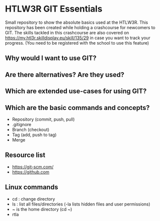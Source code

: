 # HTLW3R GIT Essentials
Small repository to show the absolute basics used at the HTLW3R.
This repository has been created while holding a crashcourse for newcomers to GIT.
The skills tackled in this crashcourse are also covered on https://my.htl3r.skilldisplay.eu/skill/135/29 in case you want to track your progress.
(You need to be registered with the school to use this feature)

## Why would I want to use GIT?

## Are there alternatives? Are they used?

## Which are extended use-cases for using GIT?

## Which are the basic commands and concepts?
- Repository (commit, push, pull)
- .gitignore
- Branch (checkout)
- Tag (add, push to tag)
- Merge

## Resource list
- https://git-scm.com/
- https://github.com

## Linux commands
- cd : change directory
- ls : list all files/directories (-la lists hidden files and user permissions)
- ~ is the home directory (cd ~)
- rtla
